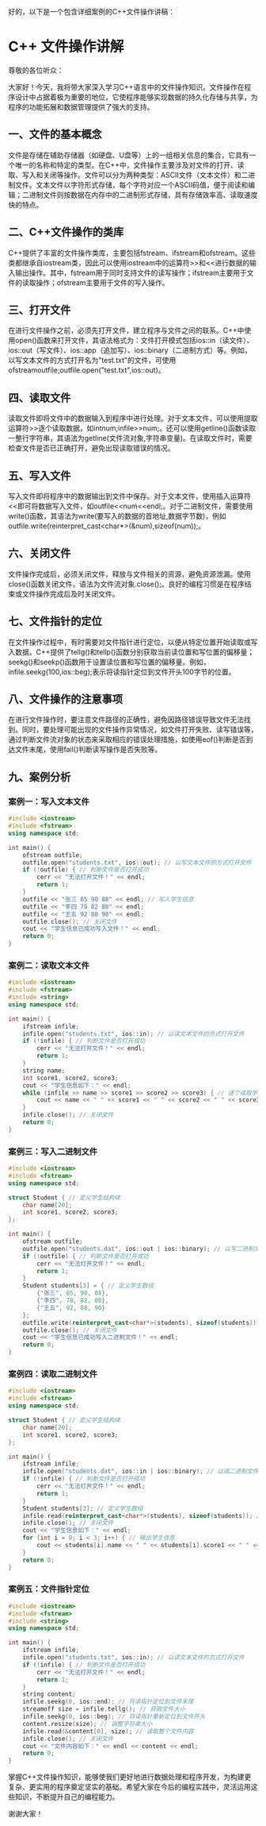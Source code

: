 好的，以下是一个包含详细案例的C++文件操作讲稿：

# C++ 文件操作讲解

尊敬的各位听众：

大家好！今天，我将带大家深入学习C++语言中的文件操作知识。文件操作在程序设计中占据着极为重要的地位，它使程序能够实现数据的持久化存储与共享，为程序的功能拓展和数据管理提供了强大的支持。

## 一、文件的基本概念

文件是存储在辅助存储器（如硬盘、U盘等）上的一组相关信息的集合，它具有一个唯一的名称和特定的类型。在C++中，文件操作主要涉及对文件的打开、读取、写入和关闭等操作。文件可以分为两种类型：ASCII文件（文本文件）和二进制文件。文本文件以字符形式存储，每个字符对应一个ASCII码值，便于阅读和编辑；二进制文件则按数据在内存中的二进制形式存储，具有存储效率高、读取速度快的特点。

## 二、C++文件操作的类库

C++提供了丰富的文件操作类库，主要包括fstream、ifstream和ofstream。这些类都继承自iostream类，因此可以使用iostream中的运算符>>和<<进行数据的输入输出操作。其中，fstream用于同时支持文件的读写操作；ifstream主要用于文件的读取操作；ofstream主要用于文件的写入操作。

## 三、打开文件

在进行文件操作之前，必须先打开文件，建立程序与文件之间的联系。C++中使用open()函数来打开文件，其语法格式为：文件打开模式包括ios::in（读文件）、ios::out（写文件）、ios::app（追加写）、ios::binary（二进制方式）等。例如，以写文本文件的方式打开名为"test.txt"的文件，可使用ofstreamoutfile;outfile.open("test.txt",ios::out)。

## 四、读取文件

读取文件即将文件中的数据输入到程序中进行处理。对于文本文件，可以使用提取运算符>>逐个读取数据，如intnum;infile>>num;。还可以使用getline()函数读取一整行字符串，其语法为getline(文件流对象,字符串变量)。在读取文件时，需要检查文件是否已正确打开，避免出现读取错误的情况。

## 五、写入文件

写入文件即将程序中的数据输出到文件中保存。对于文本文件，使用插入运算符<<即可将数据写入文件，如outfile<<num<<endl;。对于二进制文件，需要使用write()函数，其语法为write(要写入的数据的首地址,数据字节数)，例如outfile.write(reinterpret_cast<char*>(&num),sizeof(num));。

## 六、关闭文件

文件操作完成后，必须关闭文件，释放与文件相关的资源，避免资源泄漏。使用close()函数关闭文件，语法为文件流对象.close();。良好的编程习惯是在程序结束或文件操作完成后及时关闭文件。

## 七、文件指针的定位

在文件操作过程中，有时需要对文件指针进行定位，以便从特定位置开始读取或写入数据。C++提供了tellg()和tellp()函数分别获取当前读位置和写位置的偏移量；seekg()和seekp()函数用于设置读位置和写位置的偏移量。例如，infile.seekg(100,ios::beg);表示将读指针定位到文件开头100字节的位置。

## 八、文件操作的注意事项

在进行文件操作时，要注意文件路径的正确性，避免因路径错误导致文件无法找到。同时，要处理可能出现的文件操作异常情况，如文件打开失败、读写错误等，通过判断文件流对象的状态来采取相应的错误处理措施，如使用eof()判断是否到达文件末尾，使用fail()判断读写操作是否失败等。

## 九、案例分析

### 案例一：写入文本文件

```cpp
#include <iostream>
#include <fstream>
using namespace std;

int main() {
    ofstream outfile;
    outfile.open("students.txt", ios::out); // 以写文本文件的方式打开文件
    if (!outfile) { // 判断文件是否打开成功
        cerr << "无法打开文件！" << endl;
        return 1;
    }
    outfile << "张三 85 90 88" << endl; // 写入学生信息
    outfile << "李四 78 82 80" << endl;
    outfile << "王五 92 88 90" << endl;
    outfile.close(); // 关闭文件
    cout << "学生信息已成功写入文件！" << endl;
    return 0;
}
```

### 案例二：读取文本文件

```cpp
#include <iostream>
#include <fstream>
#include <string>
using namespace std;

int main() {
    ifstream infile;
    infile.open("students.txt", ios::in); // 以读文本文件的方式打开文件
    if (!infile) { // 判断文件是否打开成功
        cerr << "无法打开文件！" << endl;
        return 1;
    }
    string name;
    int score1, score2, score3;
    cout << "学生信息如下：" << endl;
    while (infile >> name >> score1 >> score2 >> score3) { // 逐个读取学生信息
        cout << name << " " << score1 << " " << score2 << " " << score3 << endl;
    }
    infile.close(); // 关闭文件
    return 0;
}
```

### 案例三：写入二进制文件

```cpp
#include <iostream>
#include <fstream>
using namespace std;

struct Student { // 定义学生结构体
    char name[20];
    int score1, score2, score3;
};

int main() {
    ofstream outfile;
    outfile.open("students.dat", ios::out | ios::binary); // 以写二进制文件的方式打开文件
    if (!outfile) { // 判断文件是否打开成功
        cerr << "无法打开文件！" << endl;
        return 1;
    }
    Student students[3] = { // 定义学生数组
        {"张三", 85, 90, 88},
        {"李四", 78, 82, 80},
        {"王五", 92, 88, 90}
    };
    outfile.write(reinterpret_cast<char*>(students), sizeof(students)); // 写入学生信息
    outfile.close(); // 关闭文件
    cout << "学生信息已成功写入二进制文件！" << endl;
    return 0;
}
```

### 案例四：读取二进制文件

```cpp
#include <iostream>
#include <fstream>
using namespace std;

struct Student { // 定义学生结构体
    char name[20];
    int score1, score2, score3;
};

int main() {
    ifstream infile;
    infile.open("students.dat", ios::in | ios::binary); // 以读二进制文件的方式打开文件
    if (!infile) { // 判断文件是否打开成功
        cerr << "无法打开文件！" << endl;
        return 1;
    }
    Student students[3]; // 定义学生数组
    infile.read(reinterpret_cast<char*>(students), sizeof(students)); // 读取学生信息
    infile.close(); // 关闭文件
    cout << "学生信息如下：" << endl;
    for (int i = 0; i < 3; i++) { // 输出学生信息
        cout << students[i].name << " " << students[i].score1 << " " << students[i].score2 << " " << students[i].score3 << endl;
    }
    return 0;
}
```

### 案例五：文件指针定位

```cpp
#include <iostream>
#include <fstream>
#include <string>
using namespace std;

int main() {
    ifstream infile;
    infile.open("students.txt", ios::in); // 以读文本文件的方式打开文件
    if (!infile) { // 判断文件是否打开成功
        cerr << "无法打开文件！" << endl;
        return 1;
    }
    string content;
    infile.seekg(0, ios::end); // 将读指针定位到文件末尾
    streamoff size = infile.tellg(); // 获取文件大小
    infile.seekg(0, ios::beg); // 将读指针重新定位到文件开头
    content.resize(size); // 调整字符串大小
    infile.read(&content[0], size); // 读取整个文件内容
    infile.close(); // 关闭文件
    cout << "文件内容如下：" << endl << content << endl;
    return 0;
}
```

掌握C++文件操作知识，能够使我们更好地进行数据处理和程序开发，为构建更复杂、更实用的程序奠定坚实的基础。希望大家在今后的编程实践中，灵活运用这些知识，不断提升自己的编程能力。

谢谢大家！